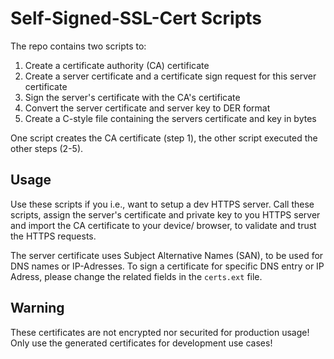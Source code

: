 # Self-Signed-SSL-Cert Scripts

The repo contains two scripts to:
1. Create a certificate authority (CA) certificate
2. Create a server certificate and a certificate sign request for this server certificate
3. Sign the server's certificate with the CA's certificate
4. Convert the server certificate and server key to DER format
5. Create a C-style file containing the servers certificate and key in bytes

One script creates the CA certificate (step 1), the other script executed the other steps (2-5).

## Usage
Use these scripts if you i.e., want to setup a dev HTTPS server.
Call these scripts, assign the server's certificate and private key to you HTTPS server and import the CA certificate to your device/ browser, to validate and trust the HTTPS requests.

The server certificate uses Subject Alternative Names (SAN), to be used for DNS names or IP-Adresses. To sign a certificate for specific DNS entry or IP Adress, please change the related fields in the `certs.ext` file.

## Warning
These certificates are not encrypted nor securited for production usage!
Only use the generated certificates for development use cases!
